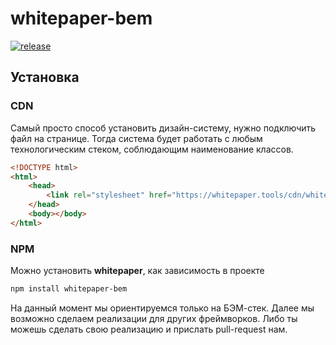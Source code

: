 # whitepaper-bem

[![release](http://github-release-version.herokuapp.com/github/allure-framework/allure-core/release.svg?style=flat)](https://github.com/whitepapertools/whitepaper-bem/releases/latest)


## Установка

### CDN
Самый просто способ установить дизайн-систему, нужно подключить файл на странице. Тогда система будет работать с любым технологическим стеком, соблюдающим наименование классов.

```html
<!DOCTYPE html>
<html>
    <head>
        <link rel="stylesheet" href="https://whitepaper.tools/cdn/whitepaper-1.0.0.min.css">
    </head>
    <body></body>
</html>
```

### NPM
Можно установить **whitepaper**, как зависимость в проекте

```html
npm install whitepaper-bem
```

На данный момент мы ориентируемся только на БЭМ-стек. Далее мы возможно сделаем реализации для других фреймворков. Либо ты можешь сделать свою реализацию и прислать pull-request нам.
